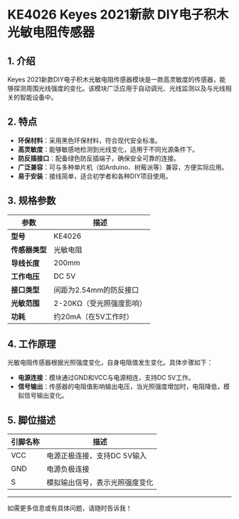 
# KE4026 Keyes 2021新款 DIY电子积木 光敏电阻传感器

## 1. 介绍

Keyes 2021新款DIY电子积木光敏电阻传感器模块是一款高灵敏度的传感器，能够探测周围光线强度的变化。该模块广泛应用于自动调光、光线监测以及与光线相关的智能设备中。

## 2. 特点

- **环保材料**：采用黑色环保材料，符合现代安全标准。
- **高灵敏度**：能够敏感地检测到光线变化，适用于不同光源条件下。
- **防反插接口**：配备绿色防反插端子，确保安全可靠的连接。
- **广泛兼容**：可与多种单片机（如Arduino、树莓派等）兼容，方便实际应用。
- **易于安装**：接线简单，适合初学者和各种DIY项目使用。

## 3. 规格参数

| 参数          | 描述                     |
|---------------|-------------------------|
| **型号**      | KE4026                  |
| **传感器类型**| 光敏电阻                |
| **导线长度**  | 200mm                   |
| **工作电压**  | DC 5V                   |
| **接口类型**  | 间距为2.54mm的防反接口   |
| **光敏范围**  | 2-20KΩ（受光照强度影响） |
| **功耗**      | 约20mA（在5V工作时）    |

## 4. 工作原理

光敏电阻传感器根据光照强度变化，自身电阻值发生变化。具体步骤如下：

- **电源连接**：模块通过GND和VCC与电源相连，支持DC 5V工作。
- **信号输出**：传感器的电阻值影响输出电压，当光照强度增加时，电阻降低，模拟信号输出变化。

## 5. 脚位描述

| 引脚名称 | 描述                             |
|----------|----------------------------------|
| VCC      | 电源正极连接，支持DC 5V输入    |
| GND      | 电源负极连接                     |
| S        | 模拟输出信号，表示光照强度变化   |

---

如需更多信息或有具体问题，请随时告诉我！
